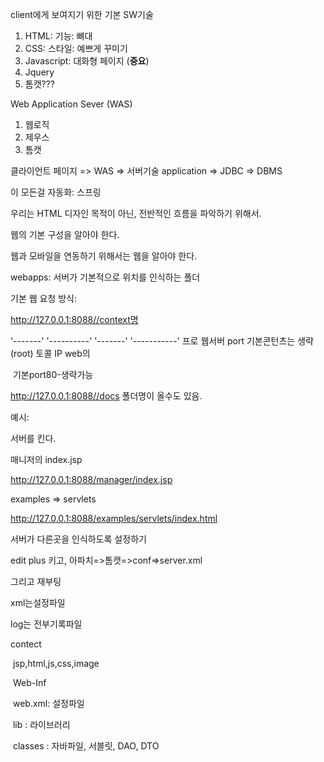 client에게 보여지기 위한 기본 SW기술

1. HTML: 기능: 뼈대
2. CSS: 스타일: 예쁘게 꾸미기
3. Javascript: 대화형 페이지  (**중요**)
4. Jquery
5. 톰캣???



Web Application Sever (WAS)

1. 웹로직
2. 제우스
3. 톰캣



클라이언트 페이지 => WAS => 서버기술 application => JDBC => DBMS

이 모든걸 자동화: 스프링



우리는 HTML 디자인 목적이 아닌, 전반적인 흐름을 파악하기 위해서. 

웹의 기본 구성을 알아야 한다. 

웹과 모바일을 연동하기 위해서는 웹을 알아야 한다.



webapps: 서버가 기본적으로 위치를 인식하는 폴더



기본 웹 요청 방식:

http://127.0.0.1:8088//context명

'-------'  '----------'  '-------'   '-----------' 
프로	웹서버	port	기본콘턴츠는 생략(root)
토콜 	IP			web의

​							기본port80-생략가능

http://127.0.0.1:8088//docs
										폴더명이 올수도 있음.

예시:

서버를 킨다.

매니저의 index.jsp

http://127.0.0.1:8088/manager/index.jsp

examples => servlets

http://127.0.0.1:8088/examples/servlets/index.html





서버가 다른곳을 인식하도록 설정하기

edit plus 키고, 아파치=>톰캣=>conf=>server.xml

<Context docBase="C:\mypro" path="/mypro" reloadable="true" debug="0"/> 

그리고 재부팅



xml는설정파일

log는 전부기록파일



contect

​	jsp,html,js,css,image

​	Web-Inf

​		web.xml: 설정파일

​		lib			: 라이브러리

​		classes	: 자바파일, 서블릿, DAO, DTO